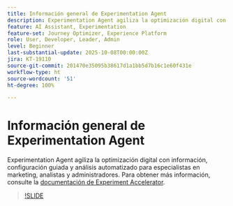 ```yaml
---
title: Información general de Experimentation Agent
description: Experimentation Agent agiliza la optimización digital con información, configuración guiada y análisis automatizado para especialistas en marketing, analistas y administradores.
feature: AI Assistant, Experimentation
feature-set: Journey Optimizer, Experience Platform
role: User, Developer, Leader, Admin
level: Beginner
last-substantial-update: 2025-10-08T00:00:00Z
jira: KT-19110
source-git-commit: 201470e35095b38617d1a1bb5d7b16c1e60f431e
workflow-type: ht
source-wordcount: '51'
ht-degree: 100%

---
```


# Información general de Experimentation Agent

Experimentation Agent agiliza la optimización digital con información, configuración guiada y análisis automatizado para especialistas en marketing, analistas y administradores. Para obtener más información, consulte la [documentación de Experiment Accelerator](https://experienceleague.adobe.com/es/docs/journey-optimizer/using/content-management/content-experiment/experiment/experiment-accelerator).

>[!SLIDE](experimentation-agent-overview)
